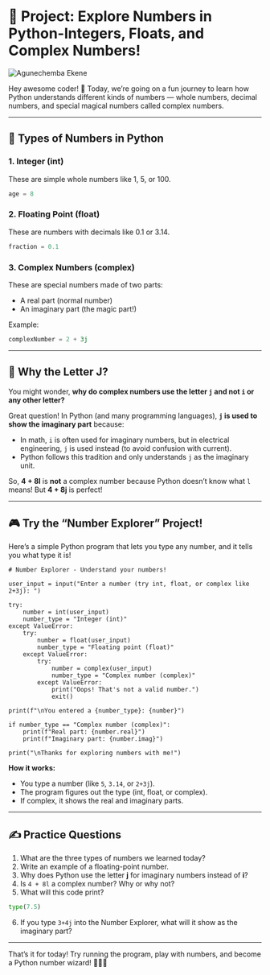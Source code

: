 # 🧮 Project: Explore Numbers in Python-Integers, Floats, and Complex Numbers!

![Agunechemba Ekene](https://agunechembaekene.wordpress.com/wp-content/uploads/2025/05/magical_looking_complex_character_with_a.jpeg)


Hey awesome coder! 👋
Today, we’re going on a fun journey to learn how Python understands different kinds of numbers — whole numbers, decimal numbers, and special magical numbers called complex numbers.

---

## 🔢 Types of Numbers in Python

### 1. Integer (int)

These are simple whole numbers like 1, 5, or 100.

```python
age = 8
```

### 2. Floating Point (float)

These are numbers with decimals like 0.1 or 3.14.

```python
fraction = 0.1
```

### 3. Complex Numbers (complex)

These are special numbers made of two parts:

* A real part (normal number)
* An imaginary part (the magic part!)

Example:

```python
complexNumber = 2 + 3j
```

---

## 🧙 Why the Letter **J**?

You might wonder, **why do complex numbers use the letter `j` and not `i` or any other letter?**

Great question! In Python (and many programming languages), **`j` is used to show the imaginary part** because:

* In math, `i` is often used for imaginary numbers, but in electrical engineering, `j` is used instead (to avoid confusion with current).
* Python follows this tradition and only understands `j` as the imaginary unit.

So, **4 + 8l** is **not** a complex number because Python doesn’t know what `l` means! But **4 + 8j** is perfect!

---

## 🎮 Try the “Number Explorer” Project!

Here’s a simple Python program that lets you type any number, and it tells you what type it is!

```
# Number Explorer - Understand your numbers!

user_input = input("Enter a number (try int, float, or complex like 2+3j): ")

try:
    number = int(user_input)
    number_type = "Integer (int)"
except ValueError:
    try:
        number = float(user_input)
        number_type = "Floating point (float)"
    except ValueError:
        try:
            number = complex(user_input)
            number_type = "Complex number (complex)"
        except ValueError:
            print("Oops! That's not a valid number.")
            exit()

print(f"\nYou entered a {number_type}: {number}")

if number_type == "Complex number (complex)":
    print(f"Real part: {number.real}")
    print(f"Imaginary part: {number.imag}")

print("\nThanks for exploring numbers with me!")
```

**How it works:**

* You type a number (like `5`, `3.14`, or `2+3j`).
* The program figures out the type (int, float, or complex).
* If complex, it shows the real and imaginary parts.

---

## ✍️ Practice Questions

1. What are the three types of numbers we learned today?
2. Write an example of a floating-point number.
3. Why does Python use the letter **j** for imaginary numbers instead of **i**?
4. Is `4 + 8l` a complex number? Why or why not?
5. What will this code print?

```python
type(7.5)
```

6. If you type `3+4j` into the Number Explorer, what will it show as the imaginary part?

---

That’s it for today! Try running the program, play with numbers, and become a Python number wizard! 🧙‍♂️✨
